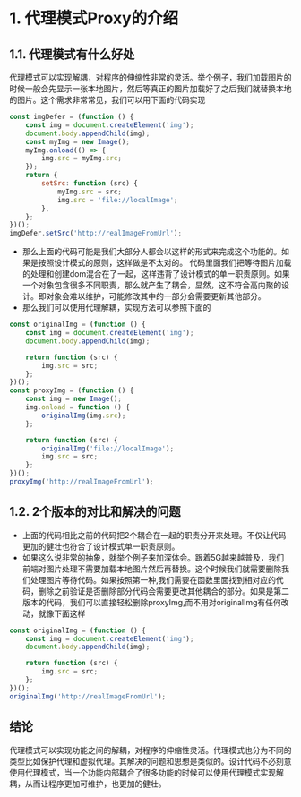 # 1. 代理模式Proxy的介绍
## 1.1. 代理模式有什么好处
代理模式可以实现解耦，对程序的伸缩性非常的灵活。举个例子，我们加载图片的时候一般会先显示一张本地图片，然后等真正的图片加载好了之后我们就替换本地的图片。这个需求非常常见，我们可以用下面的代码实现
```js
const imgDefer = (function () {
	const img = document.createElement('img');
	document.body.appendChild(img);
	const myImg = new Image();
	myImg.onload(() => {
		img.src = myImg.src;
	});
	return {
		setSrc: function (src) {
			myImg.src = src;
			img.src = 'file://localImage';
		},
	};
})();
imgDefer.setSrc('http://realImageFromUrl');
```
- 那么上面的代码可能是我们大部分人都会以这样的形式来完成这个功能的。如果是按照设计模式的原则，这样做是不太对的。
代码里面我们把等待图片加载的处理和创建dom混合在了一起，这样违背了设计模式的单一职责原则。如果一个对象包含很多不同职责，那么就产生了耦合，显然，这不符合高内聚的设计。即对象会难以维护，可能修改其中的一部分会需要更新其他部分。
- 那么我们可以使用代理解耦，实现方法可以参照下面的
```js
const originalImg = (function () {
	const img = document.createElement('img');
	document.body.appendChild(img);

	return function (src) {
		img.src = src;
	};
})();
const proxyImg = (function () {
	const img = new Image();
	img.onload = function () {
		originalImg(img.src);
	};

	return function (src) {
		originalImg('file://localImage');
		img.src = src;
	};
})();
proxyImg('http://realImageFromUrl');
```


## 1.2. 2个版本的对比和解决的问题
- 上面的代码相比之前的代码把2个耦合在一起的职责分开来处理。不仅让代码更加的健壮也符合了设计模式单一职责原则。
- 如果这么说非常的抽象，就举个例子来加深体会。跟着5G越来越普及，我们前端对图片处理不需要加载本地图片然后再替换。这个时候我们就需要删除我们处理图片等待代码。如果按照第一种,我们需要在函数里面找到相对应的代码，删除之前验证是否删除部分代码会需要更改其他耦合的部分。如果是第二版本的代码，我们可以直接轻松删除proxyImg,而不用对originalImg有任何改动，就像下面这样
```js
const originalImg = (function () {
	const img = document.createElement('img');
	document.body.appendChild(img);

	return function (src) {
		img.src = src;
	};
})();
originalImg('http://realImageFromUrl');
```
## 结论
代理模式可以实现功能之间的解耦，对程序的伸缩性灵活。代理模式也分为不同的类型比如保护代理和虚拟代理。其解决的问题和思想是类似的。设计代码不必刻意使用代理模式，当一个功能内部耦合了很多功能的时候可以使用代理模式实现解耦，从而让程序更加可维护，也更加的健壮。